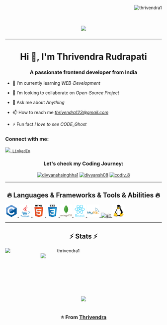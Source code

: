 <!-- <h3 align="center">Hello there, I'm Thrivendra Rudrapati  👋</h3> -->
<!-- -👋 Hi, I’m @Thrivendra Rudrapati 
- 👀 I’m interested in Web Development 
- 🌱 I’m currently learning React and FullStack Development
- 💞️ I’m looking to collaborate  for open-Source and InternDevelopment
- 📫 How to reach me email = thrivendra123@gmail.com / Phn-9182280832  -->


<!---
Thrivendra Rudrapati /Thrivendra Rudrapati  is a ✨ special ✨ repository because its `README.md` (this file) appears on your GitHub profile.
You can click the Preview link to take a look at your changes.
--->
<p align="right"> <img src="https://komarev.com/ghpvc/?username=thrivendra1&label=Profile%20views&color=0e75b6&style=flat" alt="thrivendra1" /> </p>

<h1 align="center">
  <a href="https://git.io/typing-svg">
  <img src="https://readme-typing-svg.herokuapp.com/?lines=Hello,+Folk!+👋;This+is+Thrivendra....;Nice+to+meet+you!&center=true&size=30">
  </a>
</h1>

<hr>
<h1 align="center">Hi 👋, I'm Thrivendra Rudrapati  </h1>
<h3 align="center">A passionate frontend developer from India</h3>



- 🌱 I’m currently learning *WEB-Development*

- 👯 I’m looking to collaborate on *Open-Source Project*

- 💬 Ask me about *Anything*

- 📫 How to reach me *thrivendra123@gmail.com*

- ⚡ Fun fact *I love to see CODE_Ghost*

<h3 align="left">Connect with me:</h3>

<p align="left">
<code><a href="https://www.linkedin.com/in/thrivendra-rudrapati-39508a215/" title="LinkedIn" target="blank"><img width="30" src="https://github.com/zumrudu-anka/zumrudu-anka/blob/master/images/linkedin.svg"> LinkedIn</a></code>
<!--
  <code><a href="https://twitter.com/dibyanshsingh1" title="Twitter Profile" target="blank"><img width="30" src="https://raw.githubusercontent.com/rahuldkjain/github-profile-readme-generator/master/src/images/icons/Social/twitter.svg"> Twitter</a></code> 
  -->
</p>

<h3 align="center">Let's check my Coding Journey:</h3> 
<p align="center">
<a href="https://www.hackerrank.com/thrivendra123" target="blank"><img align="center" src="https://raw.githubusercontent.com/rahuldkjain/github-profile-readme-generator/master/src/images/icons/Social/hackerrank.svg" alt="divyanshsinghha1" height="30" width="40" /></a>
<a href="https://leetcode.com/thrivendra123/" target="blank"><img align="center" src="https://raw.githubusercontent.com/rahuldkjain/github-profile-readme-generator/master/src/images/icons/Social/leet-code.svg" alt="divyansh08" height="30" width="40" /></a>
<a href="https://auth.geeksforgeeks.org/user/thrivendra" target="blank"><img align="center" src="https://raw.githubusercontent.com/rahuldkjain/github-profile-readme-generator/master/src/images/icons/Social/geeks-for-geeks.svg" alt="codiv_8" height="30" width="40" /></a>
</p>

<hr>

<h2 align="center">🔥 Languages & Frameworks & Tools & Abilities 🔥</h2>
<p align="left"> 
    <a href="https://www.cprogramming.com/" target="_blank" rel="noreferrer">
      <img src="https://raw.githubusercontent.com/devicons/devicon/master/icons/c/c-original.svg" alt="c" width="40" height="40"/>
    </a> 
<!--     <a href="https://www.w3schools.com/cpp/" target="_blank" rel="noreferrer">
      <img src="https://raw.githubusercontent.com/devicons/devicon/master/icons/cplusplus/cplusplus-original.svg" alt="cplusplus" width="40" height="40"/> 
    </a>  -->
    <a href="https://www.java.com" target="_blank" rel="noreferrer"> 
       <img src="https://raw.githubusercontent.com/devicons/devicon/master/icons/java/java-original.svg" alt="java" width="40" height="40"/>
    </a> 
    <a href="https://www.w3.org/html/" target="_blank" rel="noreferrer"> 
      <img src="https://raw.githubusercontent.com/devicons/devicon/master/icons/html5/html5-original-wordmark.svg" alt="html5" width="40" height="40"/> 
    </a>
    <a href="https://www.w3schools.com/css/" target="_blank" rel="noreferrer"> 
      <img src="https://raw.githubusercontent.com/devicons/devicon/master/icons/css3/css3-original-wordmark.svg" alt="css3" width="40" height="40"/> 
    </a> 
<!--     <a href="https://getbootstrap.com" target="_blank" rel="noreferrer"> 
      <img src="https://raw.githubusercontent.com/devicons/devicon/master/icons/bootstrap/bootstrap-plain-wordmark.svg" alt="bootstrap" width="40" height="40"/>
    </a>  -->
<!--     <a href="https://sass-lang.com" target="_blank" rel="noreferrer"> 
        <img src="https://raw.githubusercontent.com/devicons/devicon/master/icons/sass/sass-original.svg" alt="sass" width="40" height="40"/> 
    </a> -->
<!--     <a href="https://developer.mozilla.org/en-US/docs/Web/JavaScript" target="_blank" rel="noreferrer">
        <img src="https://raw.githubusercontent.com/devicons/devicon/master/icons/javascript/javascript-original.svg" alt="javascript" width="40" height="40"/> 
    </a>  -->
<!--     <a href="https://nodejs.org" target="_blank" rel="noreferrer"> 
        <img src="https://raw.githubusercontent.com/devicons/devicon/master/icons/nodejs/nodejs-original-wordmark.svg" alt="nodejs" width="40" height="40"/> 
    </a> 
    <a href="https://expressjs.com" target="_blank" rel="noreferrer">
      <img src="https://raw.githubusercontent.com/devicons/devicon/master/icons/express/express-original-wordmark.svg" alt="express" width="40" height="40"/>
    </a> -->
    <a href="https://www.mongodb.com/" target="_blank" rel="noreferrer"> 
        <img src="https://raw.githubusercontent.com/devicons/devicon/master/icons/mongodb/mongodb-original-wordmark.svg" alt="mongodb" width="40" height="40"/>
    </a>
    <a href="https://reactjs.org/" target="_blank" rel="noreferrer">
        <img src="https://raw.githubusercontent.com/devicons/devicon/master/icons/react/react-original-wordmark.svg" alt="react" width="40" height="40"/>
    </a>
    <a href="https://www.mysql.com/" target="_blank" rel="noreferrer"> 
        <img src="https://raw.githubusercontent.com/devicons/devicon/master/icons/mysql/mysql-original-wordmark.svg" alt="mysql" width="40" height="40"/>
    </a> 
    <a href="https://git-scm.com/" target="_blank" rel="noreferrer">
        <img src="https://www.vectorlogo.zone/logos/git-scm/git-scm-icon.svg" alt="git" width="40" height="40"/> 
    </a> 
    <a href="https://www.linux.org/" target="_blank" rel="noreferrer"> 
        <img src="https://raw.githubusercontent.com/devicons/devicon/master/icons/linux/linux-original.svg" alt="linux" width="40" height="40"/> 
    </a> 
</p>

<hr>
<h2 align="center">⚡ Stats ⚡</h2>

<p align=center>
  <div align=center>
    <a href="https://github.com/denvercoder1/github-readme-streak-stats" title="Go to Source">
      <img align="left" width=390 src="https://github-readme-streak-stats.herokuapp.com/?user=thrivendra1&theme=react&border=61dafb&hide_border=true" alt="thrivendra1" />
    </a>
    <a href="https://github.com/anuraghazra/github-readme-stats" title="Go to Source">
      <img align="right" width=390 src="https://github-readme-stats.vercel.app/api?username=thrivendra1&show_icons=true&theme=react&border_color=61dafb&hide_border=true" />
    </a>
  </div>
  <br><br><br><br><br><br><br><br><br>
  <div align=center>
    <a href="https://github.com/anuraghazra/github-readme-stats">
      <img width=325 align="center" src="https://github-readme-stats.vercel.app/api/top-langs/?username=thrivendra1&hide=c%23,powershell,Mathematica,Ruby,Objective-C,Objective-C%2b%2b,Cuda&title_color=61dafb&text_color=ffffff&icon_color=61dafb&bg_color=20232a&langs_count=8&layout=compact&border_color=61dafb&hide_border=true" />
    </a>
  </div>
  <br>
  
</p>

<h3 align="center">
    ⭐️ From <a href="https://github.com/thrivendra1">Thrivendra</a>
</h3>



<!-- <p align="center">
<img align="center" src="https://github-readme-stats.vercel.app/api/top-langs?username=thrivendra1&show_icons=true&locale=en&layout=compact" alt="thrivendra1" />
</p>

<p><img align="left" src="https://github-readme-stats.vercel.app/api?username=thrivendra1&show_icons=true&locale=en" alt="thrivendra1" /></p>

<p>&nbsp;<img align="right" src="https://github-readme-streak-stats.herokuapp.com/?user=thrivendra1&" alt="thrivendra1" /></p>
 -->
